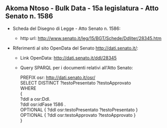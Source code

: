 ## Akoma Ntoso - Bulk Data - 15a legislatura - Atto Senato n. 1586 ##

* Scheda del Disegno di Legge - Atto Senato n. 1586:
	* http url: http://www.senato.it/leg/15/BGT/Schede/Ddliter/28345.htm

* Riferimenti al sito OpenData del Senato http://dati.senato.it/:
	* Link OpenData: http://dati.senato.it/ddl/28345
	* Query SPARQL per i documenti relativi all'Atto Senato:

        PREFIX osr: <http://dati.senato.it/osr/>  
		SELECT DISTINCT ?testoPresentato ?testoApprovato  
		WHERE  
		{  
		    ?ddl a osr:Ddl.  
		    ?ddl osr:idFase 1586 .  
		    OPTIONAL { ?ddl osr:testoPresentato ?testoPresentato }  
		    OPTIONAL { ?ddl osr:testoApprovato ?testoApprovato }  
		}
		